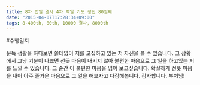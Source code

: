 ```yaml
---
title: 8차 천일 결사 4차 백일 기도 정진 80일째
date: "2015-04-07T17:28:34+09:00"
tags: 8-400th, 80th, 10000 결사, 8000th
---
```


#수행일지

문득 생활을 하다보면 쓸데없이 저를 고집하고 있는 저 자신을 볼 수 있습니다. 그 상황에서 그냥 기분이 나쁘면 선뜻 마음이 내키지 않아 불편한 마음으로 그 일을 하고있는 저를 느낄 수 있습니다. 그 순간 이 불편한 마음을 넘어 보고싶습니다. 확실하게 선뜻 마음을 내어 아주 즐거운 마음으로 그 일을 해보자고 다짐해봅니다. 감사합니다. 부처님!
